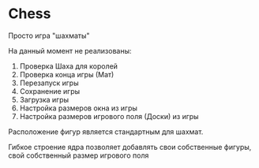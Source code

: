 # Chess
 
Просто игра "шахматы"

На данный момент не реализованы:

1. Проверка Шаха для королей
2. Проверка конца игры (Мат)
3. Перезапуск игры
4. Сохранение игры
5. Загрузка игры 
7. Настройка размеров окна из игры
8. Настройка размеров игрового поля (Доски) из игры

Расположение фигур является стандартным для шахмат.

Гибкое строение ядра позволяет добавлять свои собственные фигуры, свой собственный размер игрового поля

